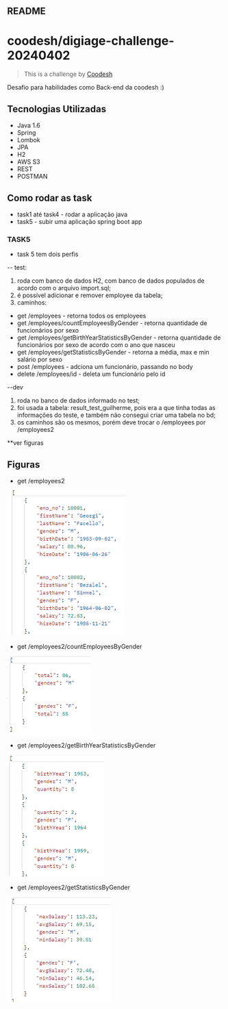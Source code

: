 ## README

# coodesh/digiage-challenge-20240402
> This is a challenge by [Coodesh](https://coodesh.com/)

Desafio para habilidades como Back-end da coodesh :)

## Tecnologias Utilizadas
- Java 1.6
- Spring
- Lombok
- JPA
- H2
- AWS S3
- REST
- POSTMAN

## Como rodar as task
- task1 até task4 - rodar a aplicação java  
- task5 - subir uma aplicação spring boot app

### TASK5
- task 5 tem dois perfis

-- test:
1. roda com banco de dados H2, com banco de dados populados de acordo com o arquivo import.sql;
2. é possível adicionar e remover employee da tabela;
3. caminhos:
- get    /employees - retorna todos os employees
- get    /employees/countEmployeesByGender - retorna quantidade de funcionários por sexo
- get    /employees/getBirthYearStatisticsByGender - retorna quantidade de funcionários por sexo de acordo com o ano que nasceu
- get    /employees/getStatisticsByGender - retorna a média, max e min salário por sexo
- post   /employees - adciona um funcionário, passando no body
- delete /employees/id - deleta um funcionário pelo id

--dev
1. roda no banco de dados informado no test;
2. foi usada a tabela: result_test_guilherme, pois era a que tinha todas as informações do teste, e também não consegui criar uma tabela no bd;
3. os caminhos são os mesmos, porém deve trocar o /employees por /employees2

**ver figuras

## Figuras
- get    /employees2

![alt text](image.png)

- get /employees2/countEmployeesByGender

![alt text](image-1.png)

- get /employees2/getBirthYearStatisticsByGender

![alt text](image-2.png)

- get /employees2/getStatisticsByGender

![alt text](image-3.png)